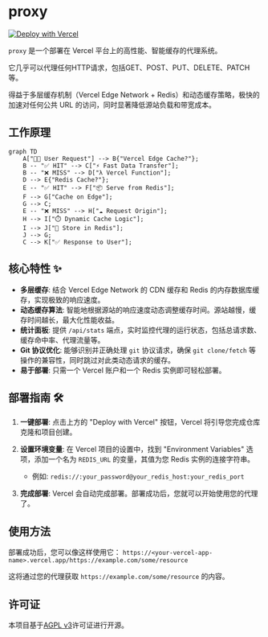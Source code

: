 # proxy 

[![Deploy with Vercel](https://vercel.com/button)](https://vercel.com/new/clone?repository-url=https%3A%2F%2Fgithub.com%2FShuakami%2Fproxy)

`proxy` 是一个部署在 Vercel 平台上的高性能、智能缓存的代理系统。

它几乎可以代理任何HTTP请求，包括GET、POST、PUT、DELETE、PATCH等。

得益于多层缓存机制（Vercel Edge Network + Redis）和动态缓存策略，极快的加速对任何公共 URL 的访问，同时显著降低源站负载和带宽成本。

## 工作原理

```mermaid
graph TD
    A["👨‍💻 User Request"] --> B{"Vercel Edge Cache?"};
    B -- "✅ HIT" --> C["⚡️ Fast Data Transfer"];
    B -- "❌ MISS" --> D["λ Vercel Function"];
    D --> E{"Redis Cache?"};
    E -- "✅ HIT" --> F["📦 Serve from Redis"];
    F --> G["Cache on Edge"];
    G --> C;
    E -- "❌ MISS" --> H["☁️ Request Origin"];
    H --> I["⏱️ Dynamic Cache Logic"];
    I --> J["💾 Store in Redis"];
    J --> G;
    C --> K["✅ Response to User"];
```

## 核心特性 ✨

-   **多层缓存**: 结合 Vercel Edge Network 的 CDN 缓存和 Redis 的内存数据库缓存，实现极致的响应速度。
-   **动态缓存算法**: 智能地根据源站的响应速度动态调整缓存时间。源站越慢，缓存时间越长，最大化性能收益。
-   **统计面板**: 提供 `/api/stats` 端点，实时监控代理的运行状态，包括总请求数、缓存命中率、代理流量等。
-   **Git 协议优化**: 能够识别并正确处理 `git` 协议请求，确保 `git clone/fetch` 等操作的兼容性，同时跳过对此类动态请求的缓存。
-   **易于部署**: 只需一个 Vercel 账户和一个 Redis 实例即可轻松部署。


## 部署指南 🛠️

1.  **一键部署**: 点击上方的 "Deploy with Vercel" 按钮，Vercel 将引导您完成仓库克隆和项目创建。

2.  **设置环境变量**:
    在 Vercel 项目的设置中，找到 "Environment Variables" 选项，添加一个名为 `REDIS_URL` 的变量，其值为您 Redis 实例的连接字符串。
    
    *   例如: `redis://:your_password@your_redis_host:your_redis_port`

3.  **完成部署**:
    Vercel 会自动完成部署。部署成功后，您就可以开始使用您的代理了。

## 使用方法

部署成功后，您可以像这样使用它：
`https://<your-vercel-app-name>.vercel.app/https://example.com/some/resource`

这将通过您的代理获取 `https://example.com/some/resource` 的内容。


## 许可证

本项目基于[AGPL v3](https://www.gnu.org/licenses/agpl-3.0)许可证进行开源。